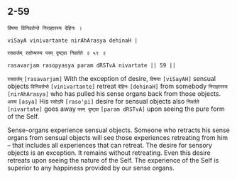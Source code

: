 ## <a name='_59'></a>2-59


```shloka-sa
विषया विनिवर्तन्ते निराहारस्य देहिनः ।
```
```shloka-sa-hk
viSayA vinivartante nirAhArasya dehinaH |
```
```shloka-sa
रसवर्जम् रसोप्यस्य परम् दृष्ट्वा निवर्तते ॥ ५९ ॥
```
```shloka-sa-hk
rasavarjam rasopyasya param dRSTvA nivartate || 59 ||
```

`रसवर्जम्` `[rasavarjam]` With the exception of desire, `विषयाः` `[viSayAH]` sensual objects `विनिवर्तन्ते` `[vinivartante]` retreat `देहिनः` `[dehinaH]` from somebody `निराहारस्य` `[nirAhArasya]` who has pulled his sense organs back from those objects. `अस्य` `[asya]` His `रसोऽपि` `[raso'pi]` desire for sensual objects also `निवर्तते` `[nivartate]` goes away `परम् दृष्ट्वा` `[param dRSTvA]` upon seeing the pure form of the Self.

Sense-organs experience sensual objects. Someone who retracts his sense organs from sensual objects will see those experiences retreating from him – that includes all experiences that can retreat. The desire for sensory objects is an exception. It remains without retreating.
Even this desire retreats upon seeing the nature of the Self. The experience of the Self is superior to any happiness provided by our sense organs.

